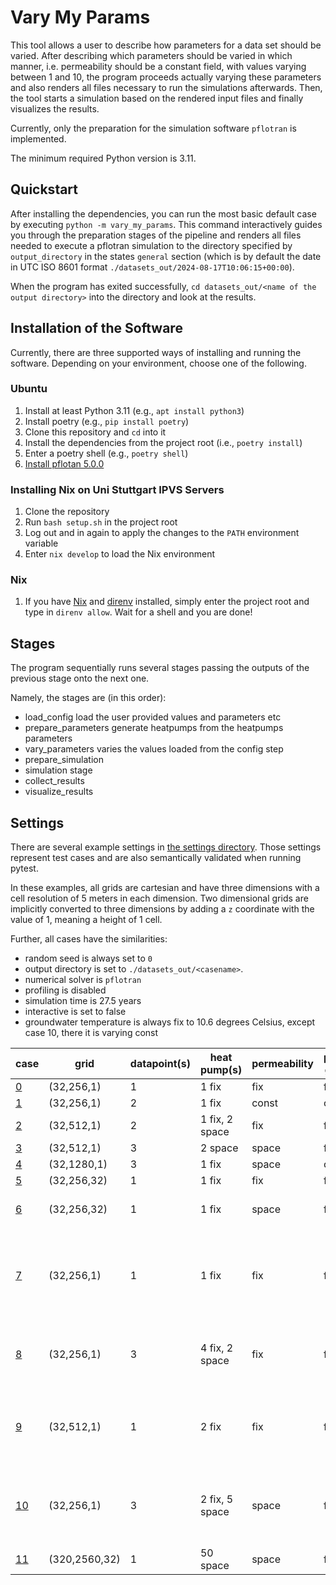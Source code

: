 # Vary My Params
<!-- TODO add references to YAML, HDF5, JSON -->
This tool allows a user to describe how parameters for a data set should be varied.
After describing which parameters should be varied in which manner, i.e. permeability should be a constant field, with values varying between 1 and 10, the program proceeds actually varying these parameters and also renders all files necessary to run the simulations afterwards.
Then, the tool starts a simulation based on the rendered input files and finally visualizes the results.

Currently, only the preparation for the simulation software `pflotran` is implemented.

The minimum required Python version is 3.11.

## Quickstart

After installing the dependencies, you can run the most basic default case by executing `python -m vary_my_params`.
This command interactively guides you through the preparation stages of the pipeline and renders all files needed to execute a pflotran simulation to the directory specified by `output_directory` in the states `general` section (which is by default the date in UTC ISO 8601 format `./datasets_out/2024-08-17T10:06:15+00:00`).

When the program has exited successfully, `cd datasets_out/<name of the output directory>` into the directory and look at the results.

## Installation of the Software

Currently, there are three supported ways of installing and running the software.
Depending on your environment, choose one of the following.

### Ubuntu

1. Install at least Python 3.11 (e.g., `apt install python3`)
1. Install poetry (e.g., `pip install poetry`)
1. Clone this repository and `cd` into it
1. Install the dependencies from the project root (i.e., `poetry install`)
1. Enter a poetry shell (e.g., `poetry shell`)
1. [Install pflotan 5.0.0](https://www.pflotran.org/documentation/user_guide/how_to/installation/installation.html)

### Installing Nix on Uni Stuttgart IPVS Servers

1. Clone the repository
1. Run `bash setup.sh` in the project root
1. Log out and in again to apply the changes to the `PATH` environment variable
1. Enter `nix develop` to load the Nix environment

### Nix

1. If you have [Nix](https://nixos.org) and [direnv](https://direnv.net/) installed, simply enter the project root and type in `direnv allow`. Wait for a shell and you are done!

## Stages

The program sequentially runs several stages passing the outputs of the previous stage onto the next one.

<!-- TODO fix this -->

Namely, the stages are (in this order):
- load_config
    load the user provided values and parameters etc
- prepare_parameters
    generate heatpumps from the heatpumps parameters
- vary_parameters
    varies the values loaded from the config step
- prepare_simulation
- simulation stage
- collect_results
- visualize_results

## Settings

There are several example settings in [the settings directory](./settings).
Those settings represent test cases and are also semantically validated when running pytest.

In these examples, all grids are cartesian and have three dimensions with a cell resolution of 5 meters in each dimension.
Two dimensional grids are implicitly converted to three dimensions by adding a `z` coordinate with the value of 1, meaning a height of 1 cell.

Further, all cases have the similarities:
- random seed is always set to `0`
- output directory is set to `./datasets_out/<casename>`.
- numerical solver is `pflotran`
- profiling is disabled
- simulation time is 27.5 years
- interactive is set to false
- groundwater temperature is always fix to 10.6 degrees Celsius, except case 10, there it is varying const

| case                                           | grid          | datapoint(s) | heat pump(s)   | permeability | pressure gradient | additional specialties                                           |
|------------------------------------------------|---------------|--------------|----------------|--------------|-------------------|------------------------------------------------------------------|
| [0](./settings/case0_default.yaml)             | (32,256,1)    | 1            | 1 fix          | fix          | fix               |                                                                  |
| [1](./settings/case1_vary-pressure-const.yaml) | (32,256,1)    | 2            | 1 fix          | const        | const             |                                                                  |
| [2](./settings/case2_vary-hp-positions.yaml)   | (32,512,1)    | 2            | 1 fix, 2 space | fix          | fix               |                                                                  |
| [3](./settings/case3_allin1.yaml)              | (32,512,1)    | 3            | 2 space        | space        | fix               |                                                                  |
| [4](./settings/case4_extend-plumes.yaml)       | (32,1280,1)   | 3            | 1 fix          | space        | const             |                                                                  |
| [5](./settings/case5_3d.yaml)                  | (32,256,32)   | 1            | 1 fix          | fix          | fix               |                                                                  |
| [6](./settings/case6_vertical_aniso.yaml)      | (32,256,32)   | 1            | 1 fix          | space        | fix               | vertical anisotropy ratio of 10                                  |
| [7](./settings/case7_read-from-files.yaml)     | (32,256,1)    | 1            | 1 fix          | fix          | fix               | heat pump, permeability and pressure gradient are read from file |
| [8](./settings/case8_heatpumps-in-detail.yaml) | (32,256,1)    | 3            | 4 fix, 2 space | fix          | fix               | operational heatpump parameters specified in more detail         |
| [9](./settings/case9_seasonal-changes.yaml)    | (32,512,1)    | 1            | 2 fix          | fix          | fix               | time based changes in heat pump injection temperature and rate   |
| [10](./settings/case10_all-features.yaml)      | (32,256,1)    | 3            | 2 fix, 5 space | space        | fix               | case shows all supported features of the software                |
| [11](./settings/case11_large-domain.yaml)      | (320,2560,32) | 1            | 50 space       | space        | fix               |                                                                  |
